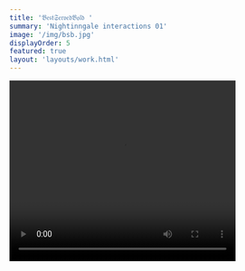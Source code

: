 ```yaml
---
title: '𝔅𝔢𝔰𝔱𝔖𝔢𝔯𝔳𝔢𝔡𝔅𝔬𝔩𝔡 '
summary: 'Nightinngale interactions 01'
image: '/img/bsb.jpg'
displayOrder: 5
featured: true
layout: 'layouts/work.html'
---
```


<video width="400" height="320" controls>
  <source src="/img/bsb2.mp4" type="video/mp4">
  <source src="movie.ogg" type="video/ogg">
Your browser does not support the video tag.
</video>
